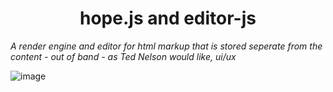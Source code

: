 <h1 align="center"> hope.js and editor-js </h1>

*A render engine and editor for html markup that is stored seperate from the content - out of band - as Ted Nelson would like, ui/ux*

<img src="https://user-images.githubusercontent.com/123137817/214347730-68e8f986-5d42-42bd-a060-be0ef278c9e8.png" alt="image"/>

